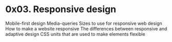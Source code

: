 # 0x03. Responsive design
Mobile-first design
Media-queries
Sizes to use for responsive web design
How to make a website responsive
The differences between responsive and adaptive design
CSS units that are used to make elements flexible

